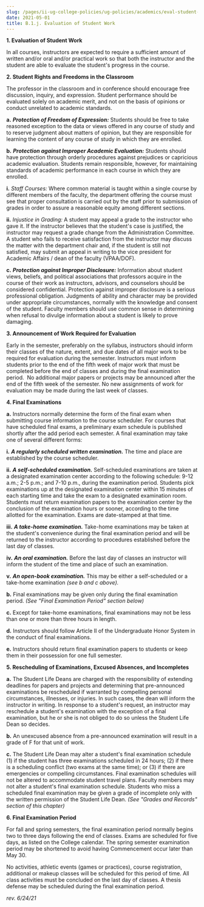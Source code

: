 ```yaml
---
slug: /pages/ii-ug-college-policies/ug-policies/academics/eval-student-work
date: 2021-05-01
title: B.1.j. Evaluation of Student Work
---
```

**1\. Evaluation of Student Work**

In all courses, instructors are expected to require a sufficient amount of written and/or oral and/or practical work so that both the instructor and the student are able to evaluate the student's progress in the course.

**2\. Student Rights and Freedoms in the Classroom**

The professor in the classroom and in conference should encourage free discussion, inquiry, and expression. Student performance should be evaluated solely on academic merit, and not on the basis of opinions or conduct unrelated to academic standards.

**a.** **_Protection of Freedom of Expression:_** Students should be free to take reasoned exception to the data or views offered in any course of study and to reserve judgment about matters of opinion, but they are responsible for learning the content of any course of study in which they are enrolled.

**b.** **_Protection against Improper Academic Evaluation:_** Students should have protection through orderly procedures against prejudices or capricious academic evaluation. Students remain responsible, however, for maintaining standards of academic performance in each course in which they are enrolled.

**i.** _Staff Courses:_ Where common material is taught within a single course by different members of the faculty, the department offering the course must see that proper consultation is carried out by the staff prior to submission of grades in order to assure a reasonable equity among different sections.

**ii.** _Injustice in Grading:_ A student may appeal a grade to the instructor who gave it. If the instructor believes that the student's case is justified, the instructor may request a grade change from the Administration Committee. A student who fails to receive satisfaction from the instructor may discuss the matter with the department chair and, if the student is still not satisfied, may submit an appeal in writing to the vice president for Academic Affairs / dean of the faculty (VPAA/DOF).

**c.** **_Protection against Improper Disclosure:_** Information about student views, beliefs, and political associations that professors acquire in the course of their work as instructors, advisors, and counselors should be considered confidential. Protection against improper disclosure is a serious professional obligation. Judgments of ability and character may be provided under appropriate circumstances, normally with the knowledge and consent of the student. Faculty members should use common sense in determining when refusal to divulge information about a student is likely to prove damaging.

**3\. Announcement of Work Required for Evaluation**

Early in the semester, preferably on the syllabus, instructors should inform their classes of the nature, extent, and due dates of all major work to be required for evaluation during the semester. Instructors must inform students prior to the end of the fifth week of major work that must be completed before the end of classes and during the final examination period.  No additional major papers or projects may be announced after the end of the fifth week of the semester. No new assignments of work for evaluation may be made during the last week of classes.

**4\. Final Examinations**

**a.** Instructors normally determine the form of the final exam when submitting course information to the course scheduler. For courses that have scheduled final exams, a preliminary exam schedule is published shortly after the add period each semester. A final examination may take one of several different forms:

**i.** **_A regularly scheduled written examination._** The time and place are established by the course scheduler.

**ii.** **_A self-scheduled examination._** Self-scheduled examinations are taken at a designated examination center according to the following schedule: 9-12 a.m.; 2-5 p.m.; and 7-10 p.m., during the examination period. Students pick examinations up at the designated examination center within 15 minutes of each starting time and take the exam to a designated examination room. Students must return examination papers to the examination center by the conclusion of the examination hours or sooner, according to the time allotted for the examination. Exams are date-stamped at that time.

**iii.** **_A take-home examination._** Take-home examinations may be taken at the student's convenience during the final examination period and will be returned to the instructor according to procedures established before the last day of classes.

**iv.** **_An oral examination._** Before the last day of classes an instructor will inform the student of the time and place of such an examination.

**v.** **_An open-book examination._** This may be either a self-scheduled or a take-home examination _(see b and c above)._

**b.** Final examinations may be given only during the final examination period. _(See "Final Examination Period" section below)_

**c.** Except for take-home examinations, final examinations may not be less than one or more than three hours in length.

**d.** Instructors should follow Article II of the Undergraduate Honor System in the conduct of final examinations.

**e.** Instructors should return final examination papers to students or keep them in their possession for one full semester.

**5\. Rescheduling of Examinations, Excused Absences, and Incompletes**

**a.** The Student Life Deans are charged with the responsibility of extending deadlines for papers and projects and determining that pre-announced examinations be rescheduled if warranted by compelling personal circumstances, illnesses, or injuries. In such cases, the dean will inform the instructor in writing. In response to a student's request, an instructor may reschedule a student's examination with the exception of a final examination, but he or she is not obliged to do so unless the Student Life Dean so decides.

**b.** An unexcused absence from a pre-announced examination will result in a grade of F for that unit of work.

**c.** The Student Life Dean may alter a student's final examination schedule (1) if the student has three examinations scheduled in 24 hours; (2) if there is a scheduling conflict (two exams at the same time); or (3) if there are emergencies or compelling circumstances. Final examination schedules will not be altered to accommodate student travel plans. Faculty members may not alter a student's final examination schedule. Students who miss a scheduled final examination may be given a grade of incomplete only with the written permission of the Student Life Dean. _(See "Grades and Records" section of this chapter)_

**6\. Final Examination Period**

For fall and spring semesters, the final examination period normally begins two to three days following the end of classes. Exams are scheduled for five days, as listed on the College calendar. The spring semester examination period may be shortened to avoid having Commencement occur later than May 30.

No activities, athletic events (games or practices), course registration, additional or makeup classes will be scheduled for this period of time. All class activities must be concluded on the last day of classes. A thesis defense may be scheduled during the final examination period.

_rev. 6/24/21_